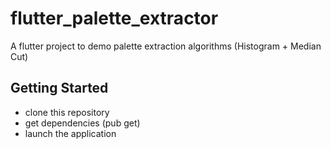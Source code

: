 # flutter_palette_extractor

A flutter project to demo palette extraction algorithms (Histogram + Median Cut)

## Getting Started

- clone this repository
- get dependencies (pub get)
- launch the application
